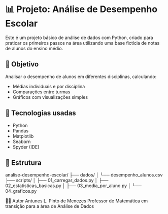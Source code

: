 # 📊 Projeto: Análise de Desempenho Escolar

Este é um projeto básico de análise de dados com Python, criado para praticar os primeiros passos na área utilizando uma base fictícia de notas de alunos do ensino médio.

## 🎯 Objetivo
Analisar o desempenho de alunos em diferentes disciplinas, calculando:
- Médias individuais e por disciplina
- Comparações entre turmas
- Gráficos com visualizações simples

## 🧰 Tecnologias usadas
- Python
- Pandas
- Matplotlib
- Seaborn
- Spyder (IDE)

## 📁 Estrutura
analise-desempenho-escolar/
├── dados/
│ └── desempenho_alunos.csv
├── scripts/
│ ├── 01_carregar_dados.py
│ ├── 02_estatisticas_basicas.py
│ ├── 03_media_por_aluno.py
│ └── 04_graficos.py

👨‍🏫 Autor
Antunes L. Pinto de Menezes
Professor de Matemática em transição para a área de Análise de Dados
